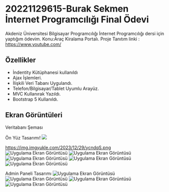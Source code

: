 
# 20221129615-Burak Sekmen İnternet Programcılığı Final Ödevi

Akdeniz Üniversitesi Bilgisayar Programcılığı İnternet Programcılığı dersi için yaptığım ödevim.
Konu:Araç Kiralama Portalı. Proje Tanıtım linki : https://www.youtube.com/


## Özellikler

- İndentity Kütüphanesi kullanıldı
- Ajax İşlemleri.
- İlişkili Veri Tabanı Uygulandı.
- Telefon/Bilgisayar/Tablet Uyumlu Arayüz.
- MVC Kullanırak Yazıldı.
- Bootstrap 5 Kullanıldı.


  
## Ekran Görüntüleri
Veritabanı Şeması



Ön Yüz Tasarımı!
<img src="https://img.imgyukle.com/2023/12/29/ycndqS.png">


https://img.imgyukle.com/2023/12/29/ycndqS.png
![Uygulama Ekran Görüntüsü](https://img.imgyukle.com/2023/12/29/ycndqS.png)
![Uygulama Ekran Görüntüsü](https://img.imgyukle.com/2023/12/29/ycJP0b.png)
![Uygulama Ekran Görüntüsü](https://img.imgyukle.com/2023/12/29/ycnALG.png)
![Uygulama Ekran Görüntüsü](https://img.imgyukle.com/2023/12/29/ycn4bH.jpeg)
![Uygulama Ekran Görüntüsü](https://img.imgyukle.com/2023/12/29/ycn7of.jpeg)

Admin Paneli Tasarımı
![Uygulama Ekran Görüntüsü](https://img.imgyukle.com/2023/12/29/ycnfg1.jpeg)
![Uygulama Ekran Görüntüsü](https://img.imgyukle.com/2023/12/29/ycnbDU.jpeg)
![Uygulama Ekran Görüntüsü](https://img.imgyukle.com/2023/12/29/ycn9QA.jpeg)
![Uygulama Ekran Görüntüsü](https://img.imgyukle.com/2023/12/29/ycnZ5o.jpeg)
